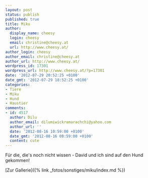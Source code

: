 ```yaml
---
layout: post
status: publish
published: true
title: Miku
author:
  display_name: cheesy
  login: cheesy
  email: christine@cheesy.at
  url: http://www.cheesy.at/
author_login: cheesy
author_email: christine@cheesy.at
author_url: http://www.cheesy.at/
wordpress_id: 17301
wordpress_url: http://www.cheesy.at/?p=17301
date: '2012-07-29 20:52:25 +0100'
date_gmt: '2012-07-29 18:52:25 +0100'
categories:
- Tiere
- Miku
- Hund
- Haustier
comments:
- id: 4517
  author: Dilu
  author_email: dilumiwickramarachchi@yahoo.com
  author_url: ''
  date: '2012-08-16 10:59:00 +0100'
  date_gmt: '2012-08-16 08:59:00 +0100'
  content: cute
---
```

<!--:de-->Für die, die's noch nicht wissen - David und ich sind auf den Hund gekommen!
[Zur Gallerie]({% link _fotos/sonstiges/miku/index.md %})
